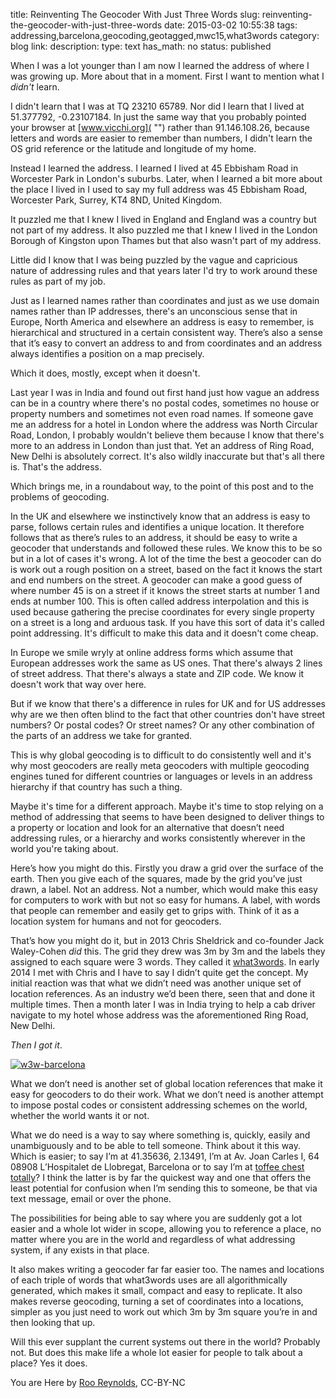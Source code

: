 title: Reinventing The Geocoder With Just Three Words
slug: reinventing-the-geocoder-with-just-three-words
date: 2015-03-02 10:55:38
tags: addressing,barcelona,geocoding,geotagged,mwc15,what3words
category: blog
link: 
description: 
type: text
has_math: no
status: published

When I was a lot younger than I am now I learned the address of where I was growing up. More about that in a moment. First I want to mention what I *didn't* learn. 

I didn't learn that I was at TQ 23210 65789. Nor did I learn that I lived at 51.377792, -0.23107184. In just the same way that you probably pointed your browser at [www.vicchi.org]( "") rather than 91.146.108.26, because letters and words are easier to remember than numbers, I didn't learn the OS grid reference or the latitude and longitude of my home. 

Instead I learned the address. I learned I lived at 45 Ebbisham Road in Worcester Park in London's suburbs. Later, when I learned a bit more about the place I lived in I used to say my full address was 45 Ebbisham Road, Worcester Park, Surrey, KT4 8ND, United Kingdom. 

It puzzled me that I knew I lived in England and England was a country but not part of my address. It also puzzled me that I knew I lived in the London Borough of Kingston upon Thames but that also wasn't part of my address. 

Little did I know that I was being puzzled by the vague and capricious nature of addressing rules and that years later I'd try to work around these rules as part of my job. 

<!-- TEASER_END -->

Just as I learned names rather than coordinates and just as we use domain names rather than IP addresses, there's an unconscious sense that in Europe, North America and elsewhere an address is easy to remember, is hierarchical and structured in a certain consistent way. There’s also a sense that it’s easy to convert an address to and from coordinates and an address always identifies a position on a map precisely.

Which it does, mostly, except when it doesn't. 

Last year I was in India and found out first hand just how vague an address can be in a country where there's no postal codes, sometimes no house or property numbers and sometimes not even road names. If someone gave me an address for a hotel in London where the address was North Circular Road, London, I probably wouldn't believe them because I know that there's more to an address in London than just that. Yet an address of Ring Road, New Delhi is absolutely correct. It's also wildly inaccurate but that's all there is. That's the address.

Which brings me, in a roundabout way, to the point of this post and to the problems of geocoding. 

In the UK and elsewhere we instinctively know that an address is easy to parse, follows certain rules and identifies a unique location. It therefore follows that as there’s rules to an address, it should be easy to write a geocoder that understands and followed these rules. We know this to be so but in a lot of cases it's wrong. A lot of the time the best a geocoder can do is work out a rough position on a street, based on the fact it knows the start and end numbers on the street. A geocoder can make a good guess of where number 45 is on a street if it knows the street starts at number 1 and ends at number 100. This is often called address interpolation and this is used because gathering the precise coordinates for every single property on a street is a long and arduous task. If you have this sort of data it's called point addressing. It's difficult to make this data and it doesn't come cheap.

In Europe we smile wryly at online address forms which assume that European addresses work the same as US ones. That there's always 2 lines of street address. That there's always a state and ZIP code. We know it doesn't work that way over here.

But if we know that there's a difference in rules for UK and for US addresses why are we then often blind to the fact that other countries don't have street numbers? Or postal codes? Or street names? Or any other combination of the parts of an address we take for granted. 

This is why global geocoding is to difficult to do consistently well and it's why most geocoders are really meta geocoders with multiple geocoding engines tuned for different countries or languages or levels in an address hierarchy if that country has such a thing.

Maybe it's time for a different approach. Maybe it's time to stop relying on a method of addressing that seems to have been designed to deliver things to a property or location and look for an alternative that doesn’t need addressing rules, or a hierarchy and works consistently wherever in the world you're taking about.

Here’s how you might do this. Firstly you draw a grid over the surface of the earth. Then you give each of the squares, made by the grid you’ve just drawn, a label. Not an address. Not a number, which would make this easy for computers to work with but not so easy for humans. A label, with words that people can remember and easily get to grips with. Think of it as a location system for humans and not for geocoders.

That’s how you might do it, but in 2013 Chris Sheldrick and co-founder Jack Waley-Cohen *did* this. The grid they drew was 3m by 3m and the labels they assigned to each square were 3 words. They called it [what3words](https://what3words.com/ "https://what3words.com/"). In early 2014 I met with Chris and I have to say I didn’t quite get the concept. My initial reaction was that what we didn’t need was another unique set of location references. As an industry we’d been there, seen that and done it multiple times. Then a month later I was in India trying to help a cab driver navigate to my hotel whose address was the aforementioned Ring Road, New Delhi.

*Then I got it*.

[![w3w-barcelona](/wp-content/uploads/2015/03/w3w-barcelona-1024x615.png)](/wp-content/uploads/2015/03/w3w-barcelona.png "/wp-content/uploads/2015/03/w3w-barcelona.png")

What we don’t need is another set of global location references that make it easy for geocoders to do their work. What we don’t need is another attempt to impose postal codes or consistent addressing schemes on the world, whether the world wants it or not.

What we do need is a way to say where something is, quickly, easily and unambiguously and to be able to tell someone. Think about it this way. Which is easier; to say I’m at 41.35636, 2.13491, I’m at Av. Joan Carles I, 64 08908 L’Hospitalet de Llobregat, Barcelona or to say I’m at [toffee chest totally](https://map.what3words.com/toffee.chest.totally "https://map.what3words.com/toffee.chest.totally")? I think the latter is by far the quickest way and one that offers the least potential for confusion when I’m sending this to someone, be that via text message, email or over the phone.

The possibilities for being able to say where you are suddenly got a lot easier and a whole lot wider in scope, allowing you to reference a place, no matter where you are in the world and regardless of what addressing system, if any exists in that place.

It also makes writing a geocoder far far easier too. The names and locations of each triple of words that what3words uses are all algorithmically generated, which makes it small, compact and easy to replicate. It also makes reverse geocoding, turning a set of coordinates into a locations, simpler as you just need to work out which 3m by 3m square you’re in and then looking that up.

Will this ever supplant the current systems out there in the world? Probably not. But does this make life a whole lot easier for people to talk about a place? Yes it does.



You are Here by [Roo Reynolds](https://www.flickr.com/photos/rooreynolds/92639417/ "https://www.flickr.com/photos/rooreynolds/92639417/"), CC-BY-NC


